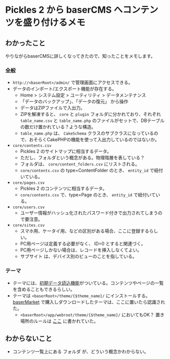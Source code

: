 # Pickles 2 から baserCMS へコンテンツを盛り付けるメモ

## わかったこと

やりながらbaserCMSに詳しくなってきたので、知ったことをメモします。

### 全般

- `http://<baserRoot>/admin/` で管理画面にアクセスできる。
- データのインポート/エクスポート機能が存在する。
    - Home > システム設定 > ユーティリティ > データメンテナンス
    - 「データのバックアップ」、「データの復元」 から操作
    - データはZIPファイルで入出力。
    - ZIPを解凍すると、 `core` と `plugin` フォルダに分かれており、それぞれ `table_name.csv` と `table_name.php` のファイルがセットで、DBテーブルの数だけ置かれている？ような構造。
    - `table_name.php` は、 `CakeSchema` クラスのサブクラスになっているので、おそらくCakePHPの機能を使って入出力しているのではないか。
- `core/contents.csv`
    - Pickles 2 のサイトマップに相当するデータ。
    - ただし、フォルダという概念がある。物理階層を表している？
    - フォルダは、 `core/content_folders.csv` にリストされる。
    - `core/contents.csv` の type=ContentFolder のとき、 `entity_id` で紐付いている。
- `core/pages.csv`
    - Pickles 2 のコンテンツに相当するデータ。
    - `core/contents.csv` で、type=Page のとき、 `entity_id` で紐付いている。
- `core/users.csv`
    - ユーザー情報がハッシュ化されたパスワード付きで出力されてしまうので要注意。
- `core/sites.csv`
    - スマホ用、ケータイ用、などの区別がある場合、ここに登録するらしい。
    - PC用ページは定義する必要がなく、 ID=0 とすると関連づく。
    - PC用ページしかない場合は、レコードを挿入しなくてよい。
    - サブサイト は、デバイス別のビューのことを指している。


### テーマ

- テーマには、[初期データ読込機能](https://github.com/baserproject/basercms-docs/blob/dev-4/%E6%A9%9F%E8%83%BD%E4%BB%95%E6%A7%98/090.%E3%83%86%E3%83%BC%E3%83%9E/%E5%88%9D%E6%9C%9F%E3%83%87%E3%83%BC%E3%82%BF%E8%AA%AD%E8%BE%BC%E6%A9%9F%E8%83%BD.md)がついている。コンテンツやページの一覧を含めることもできるらしい。
- テーマは `<baserRoot>/theme/{$theme_name}/` にインストールする。 [baserMarket](https://market.basercms.net/) で購入しダウンロードしたテーマは、ここに置いたら認識された。
    - `<baserRoot>/app/webroot/theme/{$theme_name}/` においてもOK？ 置き場所のルールは [ここ](https://github.com/baserproject/basercms-docs/blob/dev-4/%E6%A9%9F%E8%83%BD%E4%BB%95%E6%A7%98/090.%E3%83%86%E3%83%BC%E3%83%9E/%E7%AE%A1%E7%90%86%E3%82%B7%E3%82%B9%E3%83%86%E3%83%A0%E3%83%86%E3%83%BC%E3%83%9E.md) に書かれていた。

## わからないこと

- コンテンツ一覧上にある フォルダ が、どういう概念かわからない。
